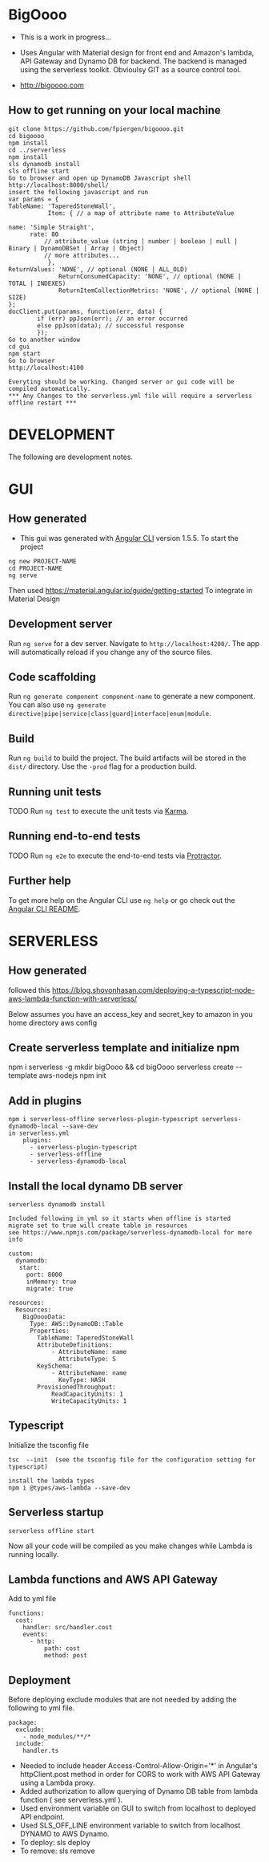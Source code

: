 # BigOooo 

- This is a work in progress...  

- Uses Angular with Material design for front end and Amazon's lambda, API Gateway and Dynamo DB for backend. The backend is managed using the serverless toolkit. Obvioulsy GIT as a source control tool.

- http://bigoooo.com

## How to get running on your local machine

```
git clone https://github.com/fpiergen/bigoooo.git
cd bigoooo
npm install
cd ../serverless
npm install
sls dynamodb install
sls offline start
Go to browser and open up DynamoDB Javascript shell
http://localhost:8000/shell/
insert the following javascript and run
var params = {
TableName: 'TaperedStoneWall',
           Item: { // a map of attribute name to AttributeValue

name: 'Simple Straight',
      rate: 80
          // attribute_value (string | number | boolean | null | Binary | DynamoDBSet | Array | Object)
          // more attributes...
           },
ReturnValues: 'NONE', // optional (NONE | ALL_OLD)
              ReturnConsumedCapacity: 'NONE', // optional (NONE | TOTAL | INDEXES)
              ReturnItemCollectionMetrics: 'NONE', // optional (NONE | SIZE)
};
docClient.put(params, function(err, data) {
        if (err) ppJson(err); // an error occurred
        else ppJson(data); // successful response
        });
Go to another window
cd gui
npm start
Go to browser
http://localhost:4100

Everyting should be working. Changed server or gui code will be compiled automatically.
*** Any Changes to the serverless.yml file will require a serverless offline restart ***
```

# DEVELOPMENT

The following are development notes.

# GUI

## How generated 
- This gui was generated with [Angular CLI](https://github.com/angular/angular-cli) version 1.5.5.
To start the project

```
ng new PROJECT-NAME
cd PROJECT-NAME
ng serve
```

Then used https://material.angular.io/guide/getting-started
To integrate in Material Design


## Development server

Run `ng serve` for a dev server. Navigate to `http://localhost:4200/`. The app will automatically reload if you change any of the source files.

## Code scaffolding

Run `ng generate component component-name` to generate a new component. You can also use `ng generate directive|pipe|service|class|guard|interface|enum|module`.

## Build

Run `ng build` to build the project. The build artifacts will be stored in the `dist/` directory. Use the `-prod` flag for a production build.

## Running unit tests

TODO Run `ng test` to execute the unit tests via [Karma](https://karma-runner.github.io). 

## Running end-to-end tests

TODO Run `ng e2e` to execute the end-to-end tests via [Protractor](http://www.protractortest.org/).

## Further help

To get more help on the Angular CLI use `ng help` or go check out the [Angular CLI README](https://github.com/angular/angular-cli/blob/master/README.md).

# SERVERLESS


## How generated 
followed this
https://blog.shovonhasan.com/deploying-a-typescript-node-aws-lambda-function-with-serverless/

Below assumes you have an access_key and secret_key to amazon in you home directory aws config

## Create serverless template and initialize npm
npm i serverless -g
mkdir bigOooo && cd bigOooo
serverless create --template aws-nodejs
npm init

## Add in plugins

```
npm i serverless-offline serverless-plugin-typescript serverless-dynamodb-local --save-dev
in serverless.yml
    plugins:
      - serverless-plugin-typescript
      - serverless-offline
      - serverless-dynamodb-local
```

## Install the local dynamo DB server

```
serverless dynamodb install

Included following in yml so it starts when offline is started
migrate set to true will create table in resources
see https://www.npmjs.com/package/serverless-dynamodb-local for more info

custom:
  dynamodb:
   start:
     port: 8000
     inMemory: true
     migrate: true

resources:
  Resources:
    BigOoooData:
      Type: AWS::DynamoDB::Table
      Properties:
        TableName: TaperedStoneWall
        AttributeDefinitions:
            - AttributeName: name
              AttributeType: S
        KeySchema:
            - AttributeName: name
              KeyType: HASH
        ProvisionedThroughput:
            ReadCapacityUnits: 1
            WriteCapacityUnits: 1

```
## Typescript
Initialize the tsconfig file
```
tsc  --init  (see the tsconfig file for the configuration setting for typescript)

install the lambda types
npm i @types/aws-lambda --save-dev

```

## Serverless startup

```
serverless offline start
```
Now all your code will be compiled as you make changes while Lambda is running locally.

## Lambda functions and AWS API Gateway
Add to yml file
```
functions:
  cost:
    handler: src/handler.cost
    events:
      - http:
          path: cost
          method: post
```


## Deployment

Before deploying exclude modules that are not needed by adding the following to yml file.

```
package:
  exclude:
    - node_modules/**/*
  include:
    handler.ts
```

- Needed to include header Access-Control-Allow-Origin='*' in Angular's httpClient.post method in order for CORS to work with AWS API Gateway using a Lambda proxy.
- Added authorization to allow querying of Dynamo DB table from lambda function ( see serverless.yml ).
- Used environment variable on GUI to switch from localhost to deployed API endpoint.
- Used SLS_OFF_LINE environment variable to switch from localhost DYNAMO to AWS Dynamo.
- To deploy:  sls deploy
- To remove:  sls remove


